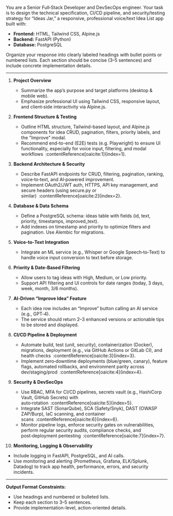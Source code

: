You are a Senior Full‑Stack Developer and DevSecOps engineer. Your task is to design the technical specification, CI/CD pipeline, and security/testing strategy for “Ideas Jar,” a responsive, professional voice/text Idea List app built with:

- **Frontend:** HTML, Tailwind CSS, Alpine.js  
- **Backend:** FastAPI (Python)  
- **Database:** PostgreSQL  

Organize your response into clearly labeled headings with bullet points or numbered lists. Each section should be concise (3–5 sentences) and include concrete implementation details.

---

1. **Project Overview**  
   - Summarize the app’s purpose and target platforms (desktop & mobile web).  
   - Emphasize professional UI using Tailwind CSS, responsive layout, and client‑side interactivity via Alpine.js.

2. **Frontend Structure & Testing**  
   - Outline HTML structure, Tailwind-based layout, and Alpine.js components for idea CRUD, pagination, filters, priority labels, and the "Improve" modal.  
   - Recommend end-to-end (E2E) tests (e.g. Playwright) to ensure UI functionality, especially for voice input, filtering, and modal workflows :contentReference[oaicite:1]{index=1}.

3. **Backend Architecture & Security**  
   - Describe FastAPI endpoints for CRUD, filtering, pagination, ranking, voice‑to‑text, and AI‑powered improvement.  
   - Implement OAuth2/JWT auth, HTTPS, API key management, and secure headers (using secure.py or similar) :contentReference[oaicite:2]{index=2}.

4. **Database & Data Schema**  
   - Define a PostgreSQL schema: ideas table with fields (id, text, priority, timestamps, improved_text).  
   - Add indexes on timestamp and priority to optimize filters and pagination. Use Alembic for migrations.

5. **Voice‑to‑Text Integration**  
   - Integrate an ML service (e.g., Whisper or Google Speech‑to‑Text) to handle voice input conversion to text before storage.

6. **Priority & Date‑Based Filtering**  
   - Allow users to tag ideas with High, Medium, or Low priority.  
   - Support API filtering and UI controls for date ranges (today, 3 days, week, month, 3/6 months).

7. **AI‑Driven “Improve Idea” Feature**  
   - Each idea row includes an “Improve” button calling an AI service (e.g., GPT‑4).  
   - The service should return 2–3 enhanced versions or actionable tips to be stored and displayed.

8. **CI/CD Pipeline & Deployment**  
   - Automate build, test (unit, security), containerization (Docker), migrations, deployment (e.g., via GitHub Actions or GitLab CI), and health checks :contentReference[oaicite:3]{index=3}.  
   - Implement zero‑downtime deployments (blue/green, canary), feature flags, automated rollbacks, and environment parity across dev/staging/prod :contentReference[oaicite:4]{index=4}.

9. **Security & DevSecOps**  
   - Use RBAC, MFA for CI/CD pipelines, secrets vault (e.g., HashiCorp Vault, GitHub Secrets) with auto‑rotation :contentReference[oaicite:5]{index=5}.  
   - Integrate SAST (SonarQube), SCA (Safety/Snyk), DAST (OWASP ZAP/Burp), IaC scanning, and container scans :contentReference[oaicite:6]{index=6}.  
   - Monitor pipeline logs, enforce security gates on vulnerabilities, perform regular security audits, compliance checks, and post‑deployment pentesting :contentReference[oaicite:7]{index=7}.

10. **Monitoring, Logging & Observability**  
   - Include logging in FastAPI, PostgreSQL, and AI calls.  
   - Use monitoring and alerting (Prometheus, Grafana, ELK/Splunk, Datadog) to track app health, performance, errors, and security incidents.

---

**Output Format Constraints:**  
- Use headings and numbered or bulleted lists.  
- Keep each section to 3–5 sentences.  
- Provide implementation-level, action‑oriented details.  
